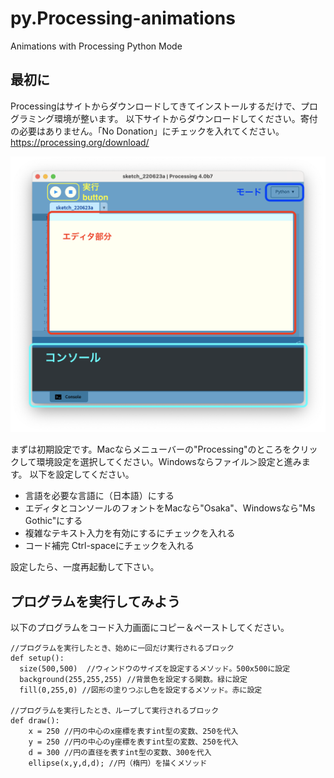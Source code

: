 # py.Processing-animations
Animations with Processing Python Mode

## 最初に
Processingはサイトからダウンロードしてきてインストールするだけで、プログラミング環境が整います。
以下サイトからダウンロードしてください。寄付の必要はありません。「No Donation」にチェックを入れてください。
https://processing.org/download/

<img src="image-processin/py.processing-consol.png" width="600px">

まずは初期設定です。Macならメニューバーの&#34;Processing&#34;のところをクリックして環境設定を選択してください。Windowsならファイル＞設定と進みます。
以下を設定してください。
- 言語を必要な言語に（日本語）にする
- エディタとコンソールのフォントをMacなら&#34;Osaka&#34;、Windowsなら&#34;Ms Gothic&#34;にする
- 複雑なテキスト入力を有効にするにチェックを入れる
- コード補完 Ctrl-spaceにチェックを入れる

設定したら、一度再起動して下さい。

## プログラムを実行してみよう
以下のプログラムをコード入力画面にコピー＆ペーストしてください。
```python=
//プログラムを実行したとき、始めに一回だけ実行されるブロック
def setup():
  size(500,500)  //ウィンドウのサイズを設定するメソッド。500x500に設定
  background(255,255,255) //背景色を設定する関数。緑に設定
  fill(0,255,0) //図形の塗りつぶし色を設定するメソッド。赤に設定

//プログラムを実行したとき、ループして実行されるブロック
def draw():
    x = 250 //円の中心のx座標を表すint型の変数、250を代入
    y = 250 //円の中心のy座標を表すint型の変数、250を代入
    d = 300 //円の直径を表すint型の変数、300を代入
    ellipse(x,y,d,d); //円（楕円）を描くメソッド

```
